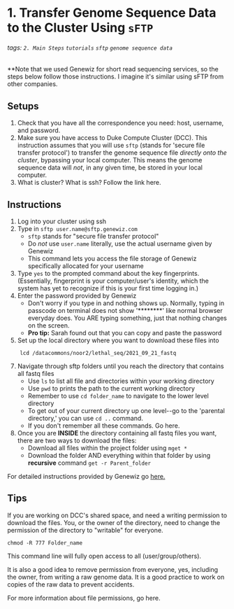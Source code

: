 # 1. Transfer Genome Sequence Data to the Cluster Using `sFTP`
###### tags: `2. Main Steps` `tutorials` `sftp` `genome sequence data`

**Note that we used Genewiz for short read sequencing services, so the steps below follow those instructions. I imagine it's similar using sFTP from other companies. 

## Setups
1. Check that you have all the correspondence you need: host, username, and password. 
2. Make sure you have access to Duke Compute Cluster (DCC). This instruction assumes that you will use `sftp` (stands for 'secure file transfer protocol') to transfer the genome sequence file *directly onto the cluster*, bypassing your local computer. This means the genome sequence data will *not*, in any given time, be stored in your local computer.
3. What is cluster? What is ssh? Follow the link here. 


## Instructions
1. Log into your cluster using ssh 
2. Type in `sftp user.name@sftp.genewiz.com`
    * `sftp` stands for "secure file transfer protocol"
    * Do *not* use `user.name` literally, use the actual username given by Genewiz
    * This command lets you access the file storage of Genewiz specifically allocated for your username
3. Type `yes` to the prompted command about the key fingerprints. (Essentially, fingerprint is your computer/user's identity, which the system has yet to recognize if this is your first time logging in.)
4. Enter the password provided by Genewiz 
    * Don't worry if you type in and nothing shows up. Normally, typing in passcode on terminal does not show '********' like normal browser everyday does. You ARE typing something, just that nothing changes on the screen.
    * **Pro tip:** Sarah found out that you can copy and paste the password
6. Set up the local directory where you want to download these files into
```
    lcd /datacommons/noor2/lethal_seq/2021_09_21_fastq
```
7. Navigate through sftp folders until you reach the directory that contains all fastq files
    * Use `ls` to list all file and directories within your working directory
    * Use `pwd` to prints the path to the current working directory
    * Remember to use `cd folder_name` to navigate to the lower level directory
    * To get out of your current directory up one level--go to the 'parental directory,' you can use `cd ..` command.
    * If you don't remember all these commands. Go here. 
9. Once you are **INSIDE** the directory containing all fastq files you want, there are two ways to download the files:
    * Download all files within the project folder using `mget *` 
    * Download the folder AND everything within that folder by using **recursive** command `get -r Parent_folder`
    
    
For detailed instructions provided by Genewiz go [here.](https://f.hubspotusercontent00.net/hubfs/3478602/Sell%20Sheet%20Collateral%20Library/NGS/NGS%20User%20Guides/NGS_sFTP-Data-Download-Guide_Option%201_Nov03_2020.pdf)

## Tips
If you are working on DCC's shared space, and need a writing permission to download the files. You, or the owner of the directory, need to change the permission of the directory to "writable" for everyone. 

    chmod -R 777 Folder_name

This command line will fully open access to all (user/group/others).

It is also a good idea to remove permission from everyone, yes, including the owner, from writing a raw genome data. It is a good practice to work on copies of the raw data to prevent accidents. 

For more information about file permissions, go here. 